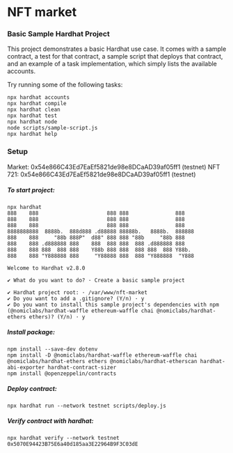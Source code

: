 # NFT market

### Basic Sample Hardhat Project

This project demonstrates a basic Hardhat use case. It comes with a sample contract, a test for that contract, a sample script that deploys that contract, and an example of a task implementation, which simply lists the available accounts.

Try running some of the following tasks:

```shell
npx hardhat accounts
npx hardhat compile
npx hardhat clean
npx hardhat test
npx hardhat node
node scripts/sample-script.js
npx hardhat help
```


### Setup

Market: 0x54e866C43Ed7EaEf5821de98e8DCaAD39af05ff1 (testnet)
NFT 721: 0x54e866C43Ed7EaEf5821de98e8DCaAD39af05ff1 (testnet)

##### To start project:

```
npx hardhat
888    888                      888 888               888
888    888                      888 888               888
888    888                      888 888               888
8888888888  8888b.  888d888 .d88888 88888b.   8888b.  888888
888    888     "88b 888P"  d88" 888 888 "88b     "88b 888
888    888 .d888888 888    888  888 888  888 .d888888 888
888    888 888  888 888    Y88b 888 888  888 888  888 Y88b.
888    888 "Y888888 888     "Y88888 888  888 "Y888888  "Y888

Welcome to Hardhat v2.8.0

✔ What do you want to do? · Create a basic sample project

✔ Hardhat project root: · /var/www/nft-market
✔ Do you want to add a .gitignore? (Y/n) · y
✔ Do you want to install this sample project's dependencies with npm (@nomiclabs/hardhat-waffle ethereum-waffle chai @nomiclabs/hardhat-ethers ethers)? (Y/n) · y
```

##### Install package:
```
npm install --save-dev dotenv
npm install -D @nomiclabs/hardhat-waffle ethereum-waffle chai @nomiclabs/hardhat-ethers ethers @nomiclabs/hardhat-etherscan hardhat-abi-exporter hardhat-contract-sizer
npm install @openzeppelin/contracts
```

##### Deploy contract:
```
npx hardhat run --network testnet scripts/deploy.js
```

##### Verify contract with hardhat:
```
npx hardhat verify --network testnet 0x5070E94423B75E6a40d185aa3E22964B9F3C03dE 
```